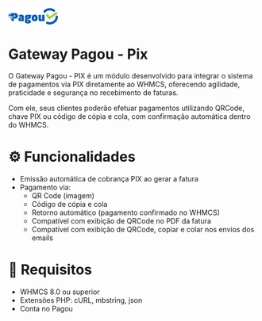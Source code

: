 <img src="https://github.com/mmhospedagem/pagou_pix/blob/main/modules/gateways/pagou_pix/templates/admin/imagens/logo.png" width="100">

# Gateway Pagou - Pix

O Gateway Pagou - PIX é um módulo desenvolvido para integrar o sistema de pagamentos via PIX diretamente ao WHMCS, oferecendo agilidade, praticidade e segurança no recebimento de faturas.

Com ele, seus clientes poderão efetuar pagamentos utilizando QRCode, chave PIX ou código de cópia e cola, com confirmação automática dentro do WHMCS.

# ⚙️ Funcionalidades

- Emissão automática de cobrança PIX ao gerar a fatura
- Pagamento via:
    - QR Code (imagem)
    - Código de cópia e cola
    - Retorno automático (pagamento confirmado no WHMCS)
    - Compatível com exibição de QRCode no PDF da fatura
    - Compatível com exibição de QRCode, copiar e colar nos envios dos emails

# 🧩 Requisitos

- WHMCS 8.0 ou superior
- Extensões PHP: cURL, mbstring, json
- Conta no Pagou